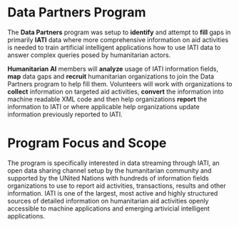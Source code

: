# Data Partners Program

The **Data Partners** program was setup to **identify** and attempt to **fill** gaps in primarily **IATI** data where more comprehensive information on aid activities is needed to train artificial intelligent applications how to use IATI data to answer complex queries posed by humanitarian actors.

**Humanitarian AI** members will **analyze** usage of IATI information fields, **map** data gaps and **recruit** humanitarian organizations to join the Data Partners program to help fill them. Volunteers will work with organizations to **collect** information on targeted aid activities, **convert** the information into machine readable XML code and then help organizations **report** the information to IATI or where applicable help organizations update information previously reported to IATI.

# Program Focus and Scope

The program is specifically interested in data streaming through IATI, an open data sharing channel setup by the humanitarian community and supported by the UNited Nations with hundreds of information fields organizations to use to report aid activities, transactions, results and other information. IATI is one of the largest, most active and highly structured sources of detailed information on humanitarian aid activities openly accessible to machine applications and emerging artivicial intelligent applications. 

